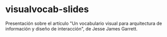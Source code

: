 visualvocab-slides
==================
Presentación sobre el artículo "Un vocabulario visual para arquitectura de información y diseño de interacción", de Jesse James Garrett.
